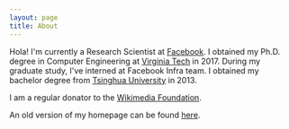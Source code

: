 ```yaml
---
layout: page
title: About
---
```


Hola! I'm currently a Research Scientist at [Facebook](https://en.wikipedia.org/wiki/Facebook). I obtained my Ph.D. degree in Computer Engineering at [Virginia Tech](https://vt.edu/) in 2017. During my graduate study, I've interned at Facebook Infra team. I obtained my bachelor degree from [Tsinghua University](http://www.tsinghua.edu.cn/) in 2013. 

I am a regular donator to the [Wikimedia Foundation](https://wikimediafoundation.org/wiki/Home).

An old version of my homepage can be found [here](https://github.com/AaronDou/aarondou.github.io/tree/master/oldpages/index.html).
